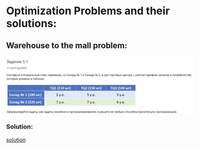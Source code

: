 # Optimization Problems and their solutions:
## Warehouse to the mall problem:
![problem1](https://github.com/anton96vice/Portfolio/blob/main/Projects/Mathematics/Optimization/Problems/Warehouse-Mall/Screen%20Shot%202021-02-24%20at%203.17.34%20AM.png)
### Solution:
 [solution](https://github.com/anton96vice/Portfolio/blob/main/Projects/Mathematics/Optimization/Problems/Warehouse-Mall/optimize_1.py)
